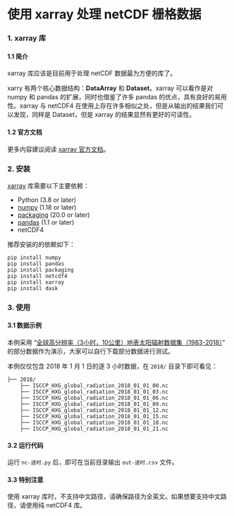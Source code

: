 # 使用 xarray 处理 netCDF 栅格数据
### 1. xarray 库

#### 1.1 简介

xarray 库应该是目前用于处理 netCDF 数据最为方便的库了。

xarry 有两个核心数据结构：**DataArray** 和 **Dataset**。xarray 可以看作是对 numpy 和 pandas 的扩展，同时也借鉴了许多 pandas 的优点，具有良好的易用性。xarray 与 netCDF4 在使用上存在许多相似之处，但是从输出的结果我们可以发现，同样是 Dataset，但是 xarray 的结果显然有更好的可读性。

#### 1.2 官方文档

更多内容建议阅读 [xarray 官方文档](https://docs.xarray.dev/en/stable/index.html)。

### 2. 安装

[xarray](https://docs.xarray.dev/en/stable/getting-started-guide/installing.html) 库需要以下主要依赖：

- Python (3.8 or later)
- [numpy](https://www.numpy.org/) (1.18 or later)
- [packaging](https://packaging.pypa.io/en/latest/#) (20.0 or later)
- [pandas](https://pandas.pydata.org/) (1.1 or later)
- netCDF4

推荐安装的的依赖如下：

```shell
pip install numpy
pip install pandas
pip install packaging
pip install netcdf4
pip install xarray
pip install dask
```

### 3. 使用

#### 3.1 数据示例

本例采用 “[全球高分辨率（3小时，10公里）地表太阳辐射数据集（1983-2018）](http://data.tpdc.ac.cn/zh-hans/data/be562de3-6367-402f-956d-59f7c21ad294/)” 的部分数据作为演示，大家可以自行下载部分数据进行测试。

本例仅仅包含 2018 年 1 月 1 日的逐 3 小时数据，在 `2018/` 目录下即可看见：

```
├── 2018/
    ├── ISCCP_HXG_global_radiation_2018_01_01_00.nc
    ├── ISCCP_HXG_global_radiation_2018_01_01_03.nc
    ├── ISCCP_HXG_global_radiation_2018_01_01_06.nc
    ├── ISCCP_HXG_global_radiation_2018_01_01_09.nc
    ├── ISCCP_HXG_global_radiation_2018_01_01_12.nc
    ├── ISCCP_HXG_global_radiation_2018_01_01_15.nc
    ├── ISCCP_HXG_global_radiation_2018_01_01_18.nc
    ├── ISCCP_HXG_global_radiation_2018_01_01_21.nc
```

#### 3.2 运行代码

运行 `nc-逐时.py` 后，即可在当前目录输出 `out-逐时.csv` 文件。

#### 3.3 特别注意

使用 xarray 库时，不支持中文路径，请确保路径为全英文。如果想要支持中文路径，请使用纯 netCDF4 库。
